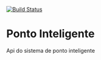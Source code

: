 [![Build Status](https://travis-ci.org/felipmarinho/ponto-inteligente-api.svg?branch=master)](https://travis-ci.org/felipmarinho/ponto-inteligente-api)
# Ponto Inteligente
Api do sistema de ponto inteligente
